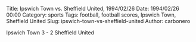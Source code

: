 Title: Ipswich Town vs. Sheffield United, 1994/02/26
Date: 1994/02/26 00:00
Category: sports
Tags: football, football scores, Ipswich Town, Sheffield United
Slug: ipswich-town-vs-sheffield-united
Author: carbonero


Ipswich Town 3 - 2 Sheffield United
